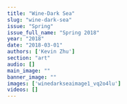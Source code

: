 ```yaml
---
title: "Wine-Dark Sea"
slug: "wine-dark-sea"
issue: "Spring"
issue_full_name: "Spring 2018"
year: "2018"
date: "2018-03-01"
authors: ['Kevin Zhu']
section: "art"
audio: []
main_image: ""
banner_image: ""
images: ['winedarkseaimage1_vq2o4lu']
videos: []
---
```

